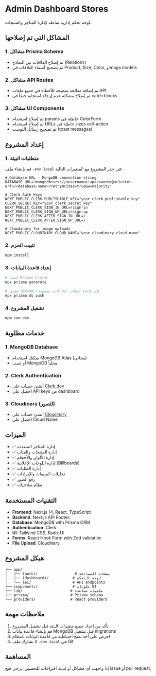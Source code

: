 # Admin Dashboard Stores

لوحة تحكم إدارية شاملة لإدارة المتاجر والمنتجات.

## المشاكل التي تم إصلاحها

### 1. مشاكل Prisma Schema
- تم إصلاح العلاقات بين النماذج (Relations)
- تم تصحيح أسماء العلاقات في Product, Size, Color, وImage models

### 2. مشاكل API Routes
- تم إضافة معالجة صحيحة للأخطاء في جميع ملفات API
- تم إصلاح مشكلة عدم إرجاع استجابة خطأ في catch blocks

### 3. مشاكل UI Components
- تم إصلاح استخدام params خاطئة في ColorForm
- تم إصلاح استخدام URLs خاطئة في sizes cell-action
- تم تصحيح رسائل التوست (toast messages)

## إعداد المشروع

### 1. متطلبات البيئة
قم بإنشاء ملف `.env.local` في جذر المشروع مع المتغيرات التالية:

```env
# Database URL - MongoDB connection string
DATABASE_URL="mongodb+srv://<username>:<password>@<cluster-url>/<database-name>?retryWrites=true&w=majority"

# Clerk Auth Keys
NEXT_PUBLIC_CLERK_PUBLISHABLE_KEY="your_clerk_publishable_key"
CLERK_SECRET_KEY="your_clerk_secret_key"
NEXT_PUBLIC_CLERK_SIGN_IN_URL=/sign-in
NEXT_PUBLIC_CLERK_SIGN_UP_URL=/sign-up
NEXT_PUBLIC_CLERK_AFTER_SIGN_IN_URL=/
NEXT_PUBLIC_CLERK_AFTER_SIGN_UP_URL=/

# Cloudinary for image uploads
NEXT_PUBLIC_CLOUDINARY_CLOUD_NAME="your_cloudinary_cloud_name"
```

### 2. تثبيت الحزم
```bash
npm install
```

### 3. إعداد قاعدة البيانات
```bash
# إنشاء Prisma Client
npx prisma generate

# تطبيق Schema على قاعدة البيانات (إذا كانت موجودة)
npx prisma db push
```

### 4. تشغيل المشروع
```bash
npm run dev
```

## خدمات مطلوبة

### 1. MongoDB Database
- يمكنك استخدام MongoDB Atlas (مجاني)
- أو تثبيت MongoDB محلياً

### 2. Clerk Authentication
- أنشئ حساب على [Clerk.dev](https://clerk.dev)
- احصل على API keys من dashboard

### 3. Cloudinary (للصور)
- أنشئ حساب على [Cloudinary](https://cloudinary.com)
- احصل على Cloud Name

## الميزات

- ✅ إدارة المتاجر المتعددة
- ✅ إدارة المنتجات والفئات
- ✅ إدارة الألوان والأحجام
- ✅ إدارة اللوحات الإعلانية (Billboards)
- ✅ إدارة الطلبات
- ✅ تحليلات المبيعات والإيرادات
- ✅ رفع الصور
- ✅ نظام صلاحيات

## التقنيات المستخدمة

- **Frontend**: Next.js 14, React, TypeScript
- **Backend**: Next.js API Routes
- **Database**: MongoDB with Prisma ORM
- **Authentication**: Clerk
- **UI**: Tailwind CSS, Radix UI
- **Forms**: React Hook Form with Zod validation
- **File Upload**: Cloudinary

## هيكل المشروع

```
├── app/
│   ├── (auth)/                 # صفحات المصادقة
│   ├── (dashboard)/           # لوحة التحكم
│   └── api/                   # API endpoints
├── components/                # مكونات UI
├── lib/                      # مكتبات مساعدة
├── prisma/                   # Prisma schema
└── providers/                # React providers
```

## ملاحظات مهمة

1. تأكد من إعداد جميع متغيرات البيئة قبل تشغيل المشروع
2. قم بإنشاء قاعدة بيانات MongoDB قبل تشغيل migrations
3. احرص على أخذ نسخ احتياطية من قاعدة البيانات بانتظام
4. لا تشارك ملف `.env.local` في Git

## المساهمة

إذا واجهت أي مشاكل أو لديك اقتراحات للتحسين، يرجى فتح issue أو pull request.
